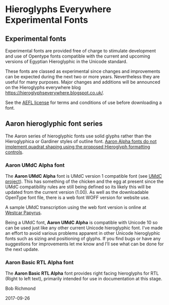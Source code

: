 # Hieroglyphs Everywhere Experimental Fonts

## Experimental fonts

Experimental fonts are provided free of charge to stimulate development and use of
Opentype fonts compatible with the current and upcoming versions of 
Egyptian Hieroglyphic in the Unicode standard.

These fonts are classed as experimental since changes and improvements can be expected during the next two or more years. Nevertheless they are useful for many purposes.
Major changes and additions will be announced on the
Hieroglyphs everywhere blog https://hieroglyphseverywhere.blogspot.co.uk/.

See the [AEFL license](License.md) for terms and conditions of use before downloading a 
font.

## Aaron hieroglyphic font series

The Aaron series of hieroglyphic fonts use solid glyphs rather than
the Hieroglyphica or Gardiner styles of outline font. <u>Aaron Alpha fonts do not implement quadrat shaping using the
proposed Hieroglyph formatting controls</u>.

### Aaron UMdC Alpha font

The **Aaron UMdC Alpha** font is UMdC version 1 compatible font (see [UMdC project](https://github.com/HieroglyphsEverywhere/UMdC)). This has
something of the chicken and the egg at present since the UMdC compatibility rules are
still being defined so its likely this will be updated from the current version (1.00). As well as the downloadable OpenType font file, there is
a web font WOFF version for website use. 

A sample UMdC transcription using the web font version
is online at [Westcar Papyrus](https://hieroglyphseverywhere.github.io/umdc.github.io/UMdCExamples/PapyrusWestcar.html).

Being a UMdC font, **Aaron UMdC Alpha** is compatible with Unicode 10 so can be used just like any
other current Unicode hieroglyphic font. I've made an effort to avoid various problems
apparent in other Unicode hieroglyphic fonts such as sizing and positioning of glyphs.
If you find bugs or have any suggestions for improvements let me know and I'll see what can be done for the next update.

### Aaron Basic RTL Alpha font

The **Aaron Basic RTL Alpha** font provides right facing hieroglyphs for RTL (Right to left text), 
primarily intended for use in documentation at this stage.

Bob Richmond

2017-09-26
